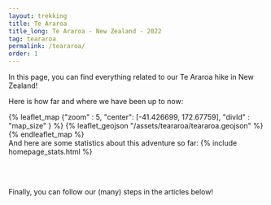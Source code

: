 ```yaml
---
layout: trekking
title: Te Araroa
title_long: Te Araroa - New Zealand - 2022
tag: teararoa
permalink: /teararoa/
order: 1
---
```


In this page, you can find everything related 
to our Te Araroa hike in New Zealand! 

Here is how far and where we have been up to now:

{% leaflet_map {"zoom" : 5,
"center": [-41.426699, 172.67759],
"divId" : "map_size" } %}
{% leaflet_geojson "/assets/teararoa/teararoa.geojson" %}
{% endleaflet_map %}
<br/> 
And here are some statistics 
about this adventure so far:
{% include homepage_stats.html %}


<br/><br/>

Finally, you can follow our (many) steps in the articles below!

